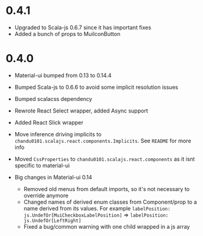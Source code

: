 # 0.4.1
* Upgraded to Scala-js 0.6.7 since it has important fixes
* Added a bunch of props to MuiIconButton

# 0.4.0
* Material-ui bumped from 0.13 to 0.14.4
* Bumped Scala-js to 0.6.6 to avoid some implicit resolution issues
* Bumped scalacss dependency
* Rewrote React Select wrapper, added Async support
* Added React Slick wrapper
* Move inference driving implicits to `chandu0101.scalajs.react.components.Implicits`. See `README` for more info
* Moved `CssProperties` to `chandu0101.scalajs.react.components` as it isnt specific to material-ui

* Big changes in Material-ui 0.14
  * Removed old menus from default imports, so it's not necessary to override anymore
  * Changed names of derived enum classes from Component/prop to a name derived from its values.
    For example `labelPosition: js.UndefOr[MuiCheckboxLabelPosition]` => `labelPosition: js.UndefOr[LeftRight]`
  * Fixed a bug/common warning with one child wrapped in a js array
